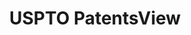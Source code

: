 ---
bigquery: https://console.cloud.google.com/bigquery?p=patents-public-data&d=patentsview&page=dataset
citation: Attribution should be given to PatentsView for use, distribution, or derivative
  works.
code: https://github.com/CSSIP-AIR/PatentsView-Code-Snippets/
contributors: USPTO
cost: None
description: 'PatentsView includes US patent data including raw data (summaries, applications,
  pregrant applications), disambugations of inventors and assignees, and inventor
  gender estimates.  Also foreign priority data, # of figures and sheets, and government
  interest statements.'
documentation: https://patentsview.org/query/builder-faqs
last_edit: 04/12/2022, 03:45:14
location: https://patentsview.org/
maintained_by: USPTO
record_creation_timestamp: 12/2/2020 17:20:46
schema_fields:
- disamb_inventor_id_20200630
- citation_id
- disclaimer_date
- male
- withdrawn
- category
- level_one
- name
- applicant_type
- organization
- disamb_inventor_id_20181127
- disamb_assignee_id_20181127
- disamb_assignee_id_20191008
- subclass_id
- status
- rel_id
- f102_date
- date
- latin_name
- sequence
- gi_statement
- length
- disamb_inventor_id_20180528
- series_code
- action_date
- group
- doc_type
- subcategory_id
- inventor_id
- doctype
- organization_id
- lname
- state
- dependent
- text
- classification_data_source
- abstract
- disamb_inventor_id_20201229
- publication_number
- disamb_inventor_id_20170307
- male_flag
- category_id
- num
- rule_47
- level_two
- lapse_of_patent
- reldocno
- subclass
- number
- name_first
- lawyer_id
- relkind
- disamb_assignee_id_20191231
- subsection_id
- disamb_inventor_id_20200331
- rawassignee_id
- patent_id
- county_fips
- state_fips
- disamb_assignee_id_20190820
- field_title
- contract_award_number
- symbol_position
- num_sheets
- term_disclaimer
- classification_status
- variety
- subgroup_id
- disamb_assignee_id_20200630
- term_grant
- classification_value
- kind
- id
- subgroup
- application_id
- designation
- disamb_inventor_id_20190312
- filename
- group_id
- num_figures
- disamb_inventor_id_20200929
- field_id
- exemplary
- rawinventor_id
- f371_date
- county
- longitude
- disamb_assignee_id_20190312
- classification_level
- city
- sector_title
- attribution_status
- disamb_inventor_id_20190820
- main_group
- disamb_inventor_id_20191231
- disamb_inventor_id_20191008
- disamb_inventor_id_20171003
- disamb_inventor_id_20170808
- _102_date
- section
- title
- assignee_id
- mainclass_id
- _371_date
- ipc_version_indicator
- fname
- type
- country
- country_transformed
- num_claims
- term_extension
- rawlocation_id
- uuid
- disamb_inventor_id_20171226
- section_id
- disamb_assignee_id_20200331
- name_last
- latitude
- disamb_assignee_id_20200929
- role
- location_id
- deceased
- latlong
- ipc_class
- level_three
shortname: patentsview
tags:
- disambiguation
- United States
- gender
terms_of_use: Creative Commons Attribution 4.0 International License.
timeframe: 1963-1999
title: USPTO PatentsView
uuid: cf1780b1-e265-4e49-8d1d-83b9cfe0fd9a
---
